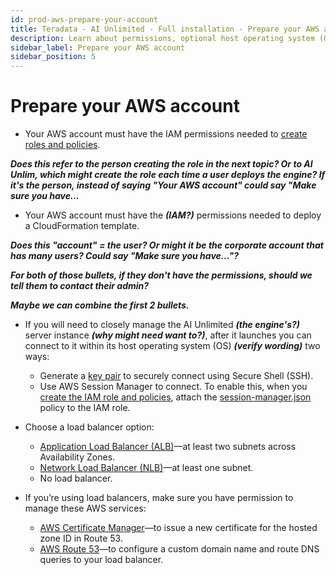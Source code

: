 ```yaml
---
id: prod-aws-prepare-your-account
title: Teradata - AI Unlimited - Full installation - Prepare your AWS account
description: Learn about permissions, optional host operating system (OS) access, and load balancer options before installing AI Unlimited on AWS.
sidebar_label: Prepare your AWS account 
sidebar_position: 5
---
```


# Prepare your AWS account

- Your AWS account must have the IAM permissions needed to [create roles and policies](prod-aws-permissions-policies.md).

***Does this refer to the person creating the role in the next topic? Or to AI Unlim, which might create the role each time a user deploys the engine? If it's the person, instead of saying "Your AWS account" could say "Make sure you have...***

- Your AWS account must have the ***(IAM?)*** permissions needed to deploy a CloudFormation template. 

***Does this "account" = the user? Or might it be the corporate account that has many users? Could say "Make sure you have..."?***

***For both of those bullets, if they don't have the permissions, should we tell them to contact their admin?***

***Maybe we can combine the first 2 bullets.***

- If you will need to closely manage the AI Unlimited ***(the engine's?)*** server instance ***(why might need want to?)***, after it launches you can connect to it within its host operating system (OS) ***(verify wording)*** two ways:
	- Generate a [key pair](https://docs.aws.amazon.com/AWSEC2/latest/UserGuide/ec2-key-pairs.html) to securely connect using Secure Shell (SSH).
	- Use AWS Session Manager to connect. To enable this, when you [create the IAM role and policies](prod-aws-permissions-policies.md), attach the [session-manager.json](https://github.com/Teradata/ai-unlimited/blob/develop/deployments/aws/policies/session-manager.json) policy to the IAM role.

- Choose a load balancer option:
	- [Application Load Balancer (ALB)](https://docs.aws.amazon.com/elasticloadbalancing/latest/application/application-load-balancer-getting-started.html)&mdash;at least two subnets across Availability Zones. 
	- [Network Load Balancer (NLB)](https://docs.aws.amazon.com/elasticloadbalancing/latest/network/network-load-balancer-getting-started.html)&mdash;at least one subnet.
	- No load balancer.
	
- If you’re using load balancers, make sure you have permission to manage these AWS services:
	- [AWS Certificate Manager](https://docs.aws.amazon.com/acm/)&mdash;to issue a new certificate for the hosted zone ID in Route 53.
	- [AWS Route 53](https://docs.aws.amazon.com/Route53/latest/DeveloperGuide/Welcome.html)&mdash;to configure a custom domain name and route DNS queries to your load balancer.


